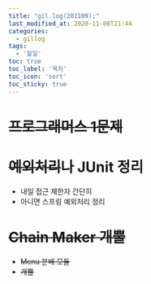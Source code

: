 ```yaml
---
title: "gil.log(201109);"
last_modified_at: 2020-11-08T21:44
categories: 
  - gillog
tags: 
  - '할일'
toc: true
toc_label: '목차'
toc_icon: 'sort'
toc_sticky: true
---
```

# ~~프로그래머스 1문제~~

# ~~예외처리~~나 JUnit 정리
- 내일 접근 제한자 간단히
- 아니면 스프링 예외처리 정리

# ~~Chain Maker 개뿔~~
- ~~Menu 분배 모듈~~
- ~~개뿔~~